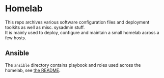# Homelab

This repo archives various software configuration files and deployment toolkits as well as misc. sysadmin stuff.  
It is mainly used to deploy, configure and maintain a small homelab across a few hosts.

## Ansible

The `ansible` directory contains playbook and roles used across the homelab, see [the README](./ansible/README.md).
